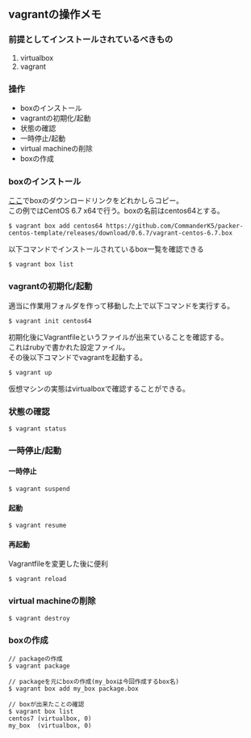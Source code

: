 ## vagrantの操作メモ

### 前提としてインストールされているべきもの
1. virtualbox
2. vagrant

### 操作
- boxのインストール
- vagrantの初期化/起動
- 状態の確認
- 一時停止/起動
- virtual machineの削除
- boxの作成


### boxのインストール
[ここ](http://www.vagrantbox.es/)でboxのダウンロードリンクをどれかしらコピー。  
この例ではCentOS 6.7 x64で行う。boxの名前はcentos64とする。
```
$ vagrant box add centos64 https://github.com/CommanderK5/packer-centos-template/releases/download/0.6.7/vagrant-centos-6.7.box
```

以下コマンドでインストールされているbox一覧を確認できる
```
$ vagrant box list
```

### vagrantの初期化/起動
適当に作業用フォルダを作って移動した上で以下コマンドを実行する。  
```
$ vagrant init centos64
```
初期化後にVagrantfileというファイルが出来ていることを確認する。  
これはrubyで書かれた設定ファイル。  
その後以下コマンドでvagrantを起動する。
```
$ vagrant up
```
仮想マシンの実態はvirtualboxで確認することができる。

### 状態の確認
```
$ vagrant status
```

### 一時停止/起動
#### 一時停止
```
$ vagrant suspend
```
#### 起動
```
$ vagrant resume
```
#### 再起動
Vagrantfileを変更した後に便利
```
$ vagrant reload
```

### virtual machineの削除
```
$ vagrant destroy
```

### boxの作成
```
// packageの作成
$ vagrant package

// packageを元にboxの作成(my_boxは今回作成するbox名)
$ vagrant box add my_box package.box

// boxが出来たことの確認
$ vagrant box list
centos7 (virtualbox, 0)
my_box  (virtualbox, 0)
```
